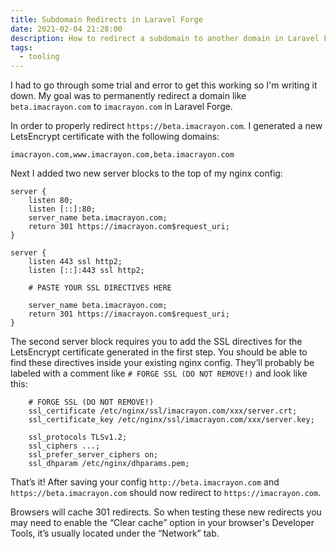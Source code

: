 ```yaml
---
title: Subdomain Redirects in Laravel Forge
date: 2021-02-04 21:28:00
description: How to redirect a subdomain to another domain in Laravel Forge.
tags:
  - tooling
---
```


I had to go through some trial and error to get this working so I'm writing it down. My goal was to permanently redirect a domain like `beta.imacrayon.com` to `imacrayon.com` in Laravel Forge.

In order to properly redirect `https://beta.imacrayon.com`. I generated a new LetsEncrypt certificate with the following domains:

```shell
imacrayon.com,www.imacrayon.com,beta.imacrayon.com
```

Next I added two new server blocks to the top of my nginx config:

```nginx
server {
    listen 80;
    listen [::]:80;
    server_name beta.imacrayon.com;
    return 301 https://imacrayon.com$request_uri;
}

server {
    listen 443 ssl http2;
    listen [::]:443 ssl http2;

    # PASTE YOUR SSL DIRECTIVES HERE

    server_name beta.imacrayon.com;
    return 301 https://imacrayon.com$request_uri;
}
```

The second server block requires you to add the SSL directives for the LetsEncrypt certificate generated in the first step. You should be able to find these directives inside your existing nginx config. They’ll probably be labeled with a comment like `# FORGE SSL (DO NOT REMOVE!)` and look like this:

```nginx
    # FORGE SSL (DO NOT REMOVE!)
    ssl_certificate /etc/nginx/ssl/imacrayon.com/xxx/server.crt;
    ssl_certificate_key /etc/nginx/ssl/imacrayon.com/xxx/server.key;

    ssl_protocols TLSv1.2;
    ssl_ciphers ...;
    ssl_prefer_server_ciphers on;
    ssl_dhparam /etc/nginx/dhparams.pem;
```

That’s it! After saving your config `http://beta.imacrayon.com` and `https://beta.imacrayon.com` should now redirect to `https://imacrayon.com`.

Browsers will cache 301 redirects. So when testing these new redirects you may need to enable the “Clear cache” option in your browser's Developer Tools, it’s usually located under the “Network” tab.
